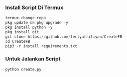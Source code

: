 ### Install Script Di Termux
```python
termux-change-repo
pkg update && pkg upgrade -y
pkg install python -y
pkg install git
git clone https://github.com/ferlyafriliyan/CreateFB
cd CreateFB
pip3 -r install requirements.txt
```
### Untuk Jalankan Script
```python
python create.py
```
